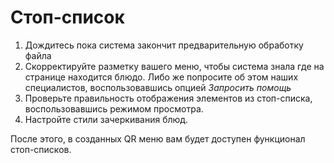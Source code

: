 # Стоп-список

1. Дождитесь пока система закончит предварительную обработку файла
2. Скорректируйте разметку вашего меню, чтобы система знала где на странице находится блюдо. Либо же попросите об этом наших специалистов, воспользовавшись опцией *Запросить помощь*
3. Проверьте правильность отображения элементов из стоп-списка, воспользовавшись режимом просмотра. 
4. Настройте стили зачеркивания блюд.

После этого, в созданных QR меню вам будет доступен функционал стоп-списков.